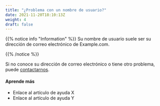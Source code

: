```yaml
---
title: "¿Problema con un nombre de usuario?"
date: 2021-11-20T18:10:13Z
weight: 4
draft: false
---
```


{{% notice info "Information" %}}
Su nombre de usuario suele ser su dirección de correo electrónico de Example.com.

{{% /notice %}}

Si no conoce su dirección de correo electrónico o tiene otro problema, puede [contactarnos](https://www.google.com).

#### Aprende más

- Enlace al artículo de ayuda X
- Enlace al artículo de ayuda Y
